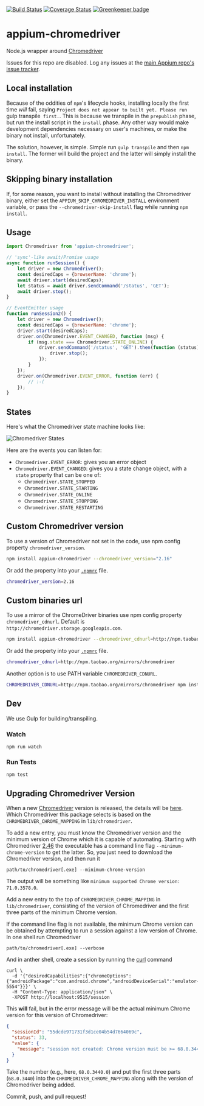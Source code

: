 [![Build Status](https://travis-ci.org/appium/appium-chromedriver.svg)](https://travis-ci.org/appium/appium-chromedriver) [![Coverage Status](https://coveralls.io/repos/appium/appium-chromedriver/badge.svg?branch=master&service=github)](https://coveralls.io/github/appium/appium-chromedriver?branch=master)
[![Greenkeeper badge](https://badges.greenkeeper.io/appium/appium-chromedriver.svg)](https://greenkeeper.io/)

appium-chromedriver
===================

Node.js wrapper around [Chromedriver](https://sites.google.com/a/chromium.org/chromedriver/)

Issues for this repo are disabled. Log any issues at the [main Appium repo's issue tracker](https://github.com/appium/appium/issues).

## Local installation

Because of the oddities of `npm`'s lifecycle hooks, installing locally the first time _will_ fail, saying `Project does not appear to built yet. Please run `gulp transpile` first.`. This is because we transpile in the `prepublish` phase, but run the install script in the `install` phase. Any other way would make development dependencies necessary on user's machines, or make the binary not install, unfortunately.

The solution, however, is simple. Simple run `gulp transpile` and then `npm install`. The former will build the project and the latter will simply install the binary.

## Skipping binary installation

If, for some reason, you want to install without installing the Chromedriver
binary, either set the `APPIUM_SKIP_CHROMEDRIVER_INSTALL` environment variable,
or pass the `--chromedriver-skip-install` flag while running `npm install`.


## Usage

```js
import Chromedriver from 'appium-chromedriver';

// 'sync'-like await/Promise usage
async function runSession() {
    let driver = new Chromedriver();
    const desiredCaps = {browserName: 'chrome'};
    await driver.start(desiredCaps);
    let status = await driver.sendCommand('/status', 'GET');
    await driver.stop();
}

// EventEmitter usage
function runSession2() {
    let driver = new Chromedriver();
    const desiredCaps = {browserName: 'chrome'};
    driver.start(desiredCaps);
    driver.on(Chromedriver.EVENT_CHANGED, function (msg) {
        if (msg.state === Chromedriver.STATE_ONLINE) {
            driver.sendCommand('/status', 'GET').then(function (status) {
                driver.stop();
            });
        }
    });
    driver.on(Chromedriver.EVENT_ERROR, function (err) {
        // :-(
    });
}
```

## States

Here's what the Chromedriver state machine looks like:

![Chromedriver States](./doc/states.png)

Here are the events you can listen for:

* `Chromedriver.EVENT_ERROR`: gives you an error object
* `Chromedriver.EVENT_CHANGED`: gives you a state change object, with a `state` property that can be one of:
    * `Chromedriver.STATE_STOPPED`
    * `Chromedriver.STATE_STARTING`
    * `Chromedriver.STATE_ONLINE`
    * `Chromedriver.STATE_STOPPING`
    * `Chromedriver.STATE_RESTARTING`

## Custom Chromedriver version

To use a version of Chromedriver not set in the code, use npm config property `chromedriver_version`.

```bash
npm install appium-chromedriver --chromedriver_version="2.16"
```

Or add the property into your [`.npmrc`](https://docs.npmjs.com/files/npmrc) file.

```bash
chromedriver_version=2.16
```

## Custom binaries url

To use a mirror of the ChromeDriver binaries use npm config property `chromedriver_cdnurl`.
Default is `http://chromedriver.storage.googleapis.com`.

```bash
npm install appium-chromedriver --chromedriver_cdnurl=http://npm.taobao.org/mirrors/chromedriver
```

Or add the property into your [`.npmrc`](https://docs.npmjs.com/files/npmrc) file.

```bash
chromedriver_cdnurl=http://npm.taobao.org/mirrors/chromedriver
```

Another option is to use PATH variable `CHROMEDRIVER_CDNURL`.

```bash
CHROMEDRIVER_CDNURL=http://npm.taobao.org/mirrors/chromedriver npm install appium-chromedriver
```

## Dev

We use Gulp for building/transpiling.

### Watch

```
npm run watch
```

### Run Tests

```
npm test
```

## Upgrading Chromedriver Version

When a new [Chromedriver](http://chromedriver.chromium.org/) version is released,
the details will be [here](http://chromedriver.chromium.org/downloads). Which
Chromedriver this package selects is based on the `CHROMEDRIVER_CHROME_MAPPING`
in `lib/chromedriver`.

To add a new entry, you must know the Chromedriver version and the minimum version
of Chrome which it is capable of automating. Starting with Chromedriver
[2.46](https://chromedriver.storage.googleapis.com/index.html?path=2.46/) the
executable has a command line flag `--minimum-chrome-version` to get the latter.
So, you just need to download the Chromedriver version, and then run it
```
path/to/chromedriver[.exe] --minimum-chrome-version
```
The output will be something like `minimum supported Chrome version: 71.0.3578.0`.

Add a new entry to the top of `CHROMEDRIVER_CHROME_MAPPING` in `lib/chromedriver`,
consisting of the version of Chromedriver and the first three parts of the
minimum Chrome version.

If the command line flag is not available, the minimum Chrome version can be
obtained by attempting to run a session against a low version of Chrome. In one
shell run Chromedriver
```shell
path/to/chromedriver[.exe] --verbose
```
And in anther shell, create a session by running the [curl](https://curl.haxx.se/)
command
```shell
curl \
  -d '{"desiredCapabilities":{"chromeOptions":{"androidPackage":"com.android.chrome","androidDeviceSerial":"emulator-5554"}}}' \
  -H "Content-Type: application/json" \
  -XPOST http://localhost:9515/session
```
This **will** fail, but in the error message will be the actual minimum Chrome
version for this version of Chromedriver:
```json
{
  "sessionId": "55dcde971731f3d1ce04b54d7664069c",
  "status": 33,
  "value": {
    "message": "session not created: Chrome version must be >= 68.0.3440.0\n  (Driver info: chromedriver=2.42.591059 (a3d9684d10d61aa0c45f6723b327283be1ebaad8),platform=Mac OS X 10.13.6 x86_64)"
  }
}
```
Take the number (e.g., here, `68.0.3440.0`) and put the first three parts
(`68.0.3440`) into the `CHROMEDRIVER_CHROME_MAPPING` along with the version of
Chromedriver being added.

Commit, push, and pull request!
